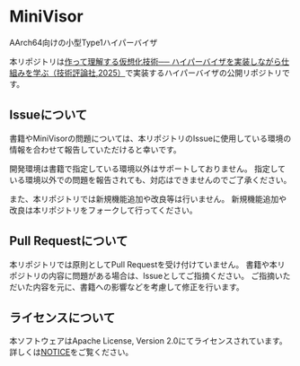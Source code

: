 # MiniVisor
AArch64向けの小型Type1ハイパーバイザ

本リポジトリは[作って理解する仮想化技術─⁠─ ハイパーバイザを実装しながら仕組みを学ぶ（技術評論社,2025）](https://gihyo.jp/book/2025/978-4-297-15012-9)で実装するハイパーバイザの公開リポジトリです。

## Issueについて
書籍やMiniVisorの問題については、本リポジトリのIssueに使用している環境の情報を合わせて報告していただけると幸いです。

開発環境は書籍で指定している環境以外はサポートしておりません。
指定している環境以外での問題を報告されても、対応はできませんのでご了承ください。

また、本リポジトリでは新規機能追加や改良等は行いません。
新規機能追加や改良は本リポジトリをフォークして行ってください。

## Pull Requestについて
本リポジトリでは原則としてPull Requestを受け付けていません。
書籍や本リポジトリの内容に問題がある場合は、Issueとしてご指摘ください。
ご指摘いただいた内容を元に、書籍への影響などを考慮して修正を行います。

## ライセンスについて
本ソフトウェアはApache License, Version 2.0にてライセンスされています。
詳しくは[NOTICE](NOTICE)をご覧ください。
